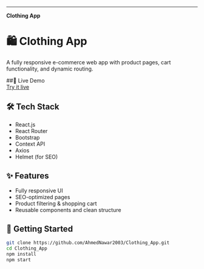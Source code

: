 
---

 **Clothing App**


# 🛍️ Clothing App

A fully responsive e-commerce web app with product pages, cart functionality, and dynamic routing.

##🔗 Live Demo  
[Try it live](https://sprightly-cupcake-71cf4a.netlify.app/)

## 🛠️ Tech Stack  
- React.js  
- React Router  
- Bootstrap  
- Context API  
- Axios  
- Helmet (for SEO)

## ✨ Features  
- Fully responsive UI  
- SEO-optimized pages  
- Product filtering & shopping cart  
- Reusable components and clean structure

## 🚀 Getting Started  
```bash
git clone https://github.com/AhmedNawar2003/Clothing_App.git
cd Clothing_App
npm install
npm start
